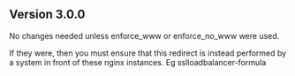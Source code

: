 Version 3.0.0
----

No changes needed unless enforce_www or enforce_no_www were used.

If they were, then you must ensure that this redirect is instead performed by
a system in front of these nginx instances. Eg sslloadbalancer-formula

